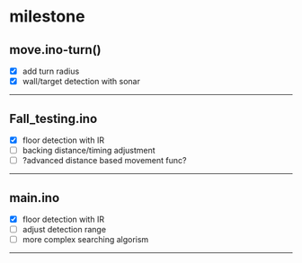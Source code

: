 # milestone
## move.ino-turn()
- [x] add turn radius
- [x] wall/target detection with sonar
------------

## Fall_testing.ino
- [x] floor detection with IR
- [ ] backing distance/timing adjustment
- [ ] ?advanced distance based movement func?
------------

## main.ino
- [x] floor detection with IR
- [ ] adjust detection range
- [ ] more complex searching algorism
------------